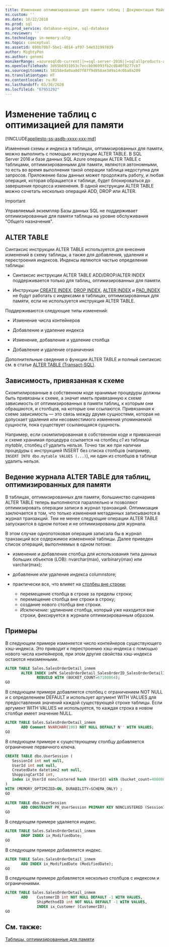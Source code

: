 ```yaml
---
title: Изменение оптимизированных для памяти таблиц | Документация Майкрософт
ms.custom: ''
ms.date: 10/22/2018
ms.prod: sql
ms.prod_service: database-engine, sql-database
ms.reviewer: ''
ms.technology: in-memory-oltp
ms.topic: conceptual
ms.assetid: 690b70b7-5be1-4014-af97-54e531997839
author: MightyPen
ms.author: genemi
monikerRange: =azuresqldb-current||>=sql-server-2016||=sqlallproducts-allversions||>=sql-server-linux-2017||=azuresqldb-mi-current
ms.openlocfilehash: 3d65b6931053c7eccbb96093fb2cd840f8277cb7
ms.sourcegitcommit: 58158eda0aa0d7f87f9d958ae349a14c0ba8a209
ms.translationtype: HT
ms.contentlocale: ru-RU
ms.lasthandoff: 03/30/2020
ms.locfileid: "67951292"
---
```

# <a name="altering-memory-optimized-tables"></a>Изменение таблиц с оптимизацией для памяти

[!INCLUDE[appliesto-ss-asdb-xxxx-xxx-md](../../includes/appliesto-ss-asdb-xxxx-xxx-md.md)]

Изменения схемы и индекса в таблицах, оптимизированных для памяти, можно выполнить с помощью инструкции ALTER TABLE. В SQL Server 2016 и базе данных SQL Azure операции ALTER TABLE с таблицами, оптимизированными для памяти, являются автономными, то есть во время выполнения такой операции таблица недоступна для запросов. Приложение базы данных может продолжать работу, и любая операция, которая обращается к таблице, будет блокироваться до завершения процесса изменения. В одной инструкции ALTER TABLE можно сочетать несколько операций ADD, DROP или ALTER.

> [!IMPORTANT]
> Управляемый экземпляр Базы данных SQL не поддерживает оптимизированные для памяти таблицы на уровне обслуживания "Общего назначения".
  
## <a name="alter-table"></a>ALTER TABLE  

Синтаксис инструкции ALTER TABLE используется для внесения изменений в схему таблицы, а также для добавления, удаления и перестроения индексов. Индексы являются частью определения таблицы:  
  
- Синтаксис инструкции ALTER TABLE ADD/DROP/ALTER INDEX поддерживается только для таблиц, оптимизированных для памяти.  
  
- Инструкции [CREATE INDEX](../../t-sql/statements/create-index-transact-sql.md), [DROP INDEX](../../t-sql/statements/drop-index-transact-sql.md), [ALTER INDEX](../../t-sql/statements/alter-index-transact-sql.md) и [PAD_INDEX](../../t-sql/statements/alter-table-index-option-transact-sql.md) не будут работать с индексами в таблицах, оптимизированных для памяти, если не используется инструкция ALTER TABLE.  
  
Поддерживаются следующие типы изменений:  
  
- Изменение числа контейнеров  
  
- Добавление и удаление индекса  
  
- Изменение, добавление и удаление столбца  
  
- Добавление и удаление ограничения  
  
 Дополнительные сведения о функции ALTER TABLE и полный синтаксис см. в статье [ALTER TABLE (Transact-SQL)](../../t-sql/statements/alter-table-transact-sql.md).  
  
## <a name="schema-bound-dependency"></a>Зависимость, привязанная к схеме

 Скомпилированные в собственном коде хранимые процедуры должны быть привязаны к схеме, а значит иметь привязанную к схеме зависимость от оптимизированных в памяти таблиц, к которым они обращаются, и столбцов, на которые они ссылаются. Привязанная к схеме зависимость — это связь между двумя сущностями, которая не допускает удаления или несовместимого изменения упоминаемой сущности, пока существует ссылающаяся сущность.  
  
 Например, если скомпилированная в собственном коде и привязанная к схеме хранимая процедура ссылается на столбец *c1* из таблицы *mytable*, столбец *c1* удалить нельзя. Точно так же при наличии процедуры с инструкцией INSERT без списка столбцов (например, `INSERT INTO dbo.mytable VALUES (...)`), ни один из столбцов в таблице удалить нельзя.  

## <a name="logging-of-alter-table-on-memory-optimized-tables"></a>Ведение журнала ALTER TABLE для таблиц, оптимизированных для памяти

В таблицах, оптимизированных для памяти, большинство сценариев ALTER TABLE теперь выполняются параллельно и позволяют оптимизировать операции записи в журнал транзакций. Оптимизация заключается в том, что только изменения метаданных записываются в журнал транзакций. Тем не менее следующие операции ALTER TABLE запускаются в одном потоке и не оптимизированы для журнала.

В этом случае однопотоковая операция записала бы в журнал транзакций все содержимое измененной таблицы. Далее приведен список операций, выполняемых в одном потоке:

- изменение и добавление столбца для использования типа данных больших объектов (LOB): nvarchar(max), varbinary(max) или varchar(max);

- добавление или удаление индекса columnstore;

- практически все, что влияет на [столбец вне строки](../../relational-databases/in-memory-oltp/supported-data-types-for-in-memory-oltp.md);

  - перемещение столбца в строке за пределы строки;
  - перемещение столбца вне строки в строку;
  - создание нового столбца вне строки.
  - *Исключение:* удлинение столбца, который уже находится вне строки, фиксируется в журнале оптимизированным образом.
  
## <a name="examples"></a>Примеры

В следующем примере изменяется число контейнеров существующего хэш-индекса. Это приводит к перестроению хэш-индекса с помощью нового числа контейнеров, при этом другие свойства хэш-индекса остаются неизменными.  

```sql
ALTER TABLE Sales.SalesOrderDetail_inmem
       ALTER INDEX imPK_SalesOrderDetail_SalesOrderID_SalesOrderDetailID  
              REBUILD WITH (BUCKET_COUNT=67108864);  
GO
```

В следующем примере добавляется столбец с ограничением NOT NULL и с определением DEFAULT и использует аргумент WITH VALUES для предоставления значений каждой существующей строке таблицы. Если аргумент WITH VALUES не используется, то каждая строка в новом столбце имеет значение NULL.  

```sql
ALTER TABLE Sales.SalesOrderDetail_inmem  
       ADD Comment NVARCHAR(100) NOT NULL DEFAULT N'' WITH VALUES;  
GO
```

В следующем примере к существующему столбцу добавляется ограничение первичного ключа.  

```sql
CREATE TABLE dbo.UserSession (
   SessionId int not null,
   UserId int not null,
   CreatedDate datetime2 not null,
   ShoppingCartId int,
   index ix_UserId nonclustered hash (UserId) with (bucket_count=400000)
)
WITH (MEMORY_OPTIMIZED=ON, DURABILITY=SCHEMA_ONLY) ;  
GO  
  
ALTER TABLE dbo.UserSession  
       ADD CONSTRAINT PK_UserSession PRIMARY KEY NONCLUSTERED (SessionId);  
GO
```

В следующем примере удаляется индекс.  

```sql
ALTER TABLE Sales.SalesOrderDetail_inmem  
       DROP INDEX ix_ModifiedDate;  
GO
```  

В следующем примере добавляется индекс.  

```sql  
ALTER TABLE Sales.SalesOrderDetail_inmem  
       ADD INDEX ix_ModifiedDate (ModifiedDate);  
GO  
```  

В следующем примере добавляется несколько столбцов с индексом и ограничениями.  

```sql
ALTER TABLE Sales.SalesOrderDetail_inmem  
       ADD    CustomerID int NOT NULL DEFAULT -1 WITH VALUES,  
              ShipMethodID int NOT NULL DEFAULT -1 WITH VALUES,  
              INDEX ix_Customer (CustomerID);  
GO  
```

<a name="logging-of-alter-table-on-memory-optimized-tables-124"></a>

## <a name="see-also"></a>См. также:  

[Таблицы, оптимизированные для памяти](../../relational-databases/in-memory-oltp/memory-optimized-tables.md)  
